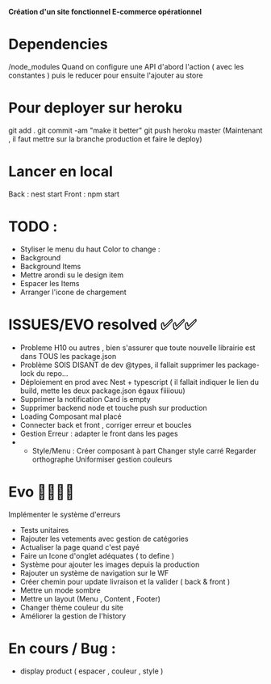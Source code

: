 **Création d'un site fonctionnel E-commerce opérationnel**

# Dependencies
/node_modules
Quand on configure une API d'abord l'action ( avec les constantes ) puis le reducer pour ensuite l'ajouter au store

# Pour deployer sur heroku
git add .
git commit -am "make it better"
git push heroku master
(Maintenant , il faut mettre sur la branche production et faire le deploy)
# Lancer en local

Back : nest start
Front : npm start

# TODO : 
- Styliser  le menu du haut
Color to change : 
- Background
- Background Items
- Mettre arondi su le design item
- Espacer les Items
- Arranger l'icone de chargement

# ISSUES/EVO resolved ✅✅✅

- Probleme H10 ou autres , bien s'assurer que toute nouvelle librairie est dans TOUS les package.json
- Problème SOIS DISANT de dev @types, il fallait supprimer les package-lock du repo...
- Déploiement en prod avec Nest + typescript ( il fallait indiquer le lien du build, mette les deux package.json égaux fiiiiouu)
- Supprimer la notification Card is empty 
- Supprimer backend node et touche push sur production
- Loading Composant mal placé
- Connecter back et front , corriger erreur et boucles
- Gestion Erreur : adapter le front dans les pages
- - Style/Menu :
    Créer composant à part
    Changer style carré
    Regarder orthographe
    Uniformiser gestion couleurs

# Evo 💨💨💨💨


Implémenter le système d'erreurs
- Tests unitaires
- Rajouter les vetements avec gestion de catégories
- Actualiser la page quand c'est payé
- Faire un Icone d'onglet adéquates ( to define )
- Système pour ajouter les images depuis la production
- Rajouter un système de navigation sur le WF
- Créer chemin pour update livraison et la valider ( back & front )
- Mettre un mode sombre
- Mettre un layout (Menu , Content ,  Footer)
- Changer thème couleur du site
- Améliorer la gestion de l'history

# En cours / Bug : 
 - display product ( espacer , couleur , style ) 




